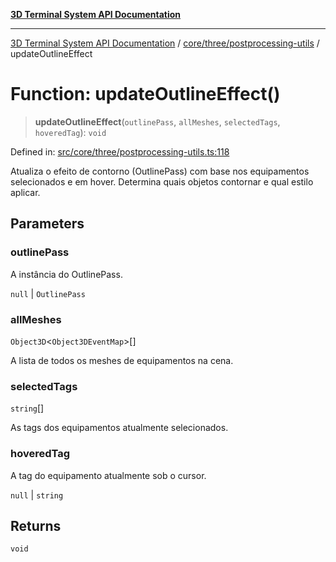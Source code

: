 [**3D Terminal System API Documentation**](../../../../README.md)

***

[3D Terminal System API Documentation](../../../../README.md) / [core/three/postprocessing-utils](../README.md) / updateOutlineEffect

# Function: updateOutlineEffect()

> **updateOutlineEffect**(`outlinePass`, `allMeshes`, `selectedTags`, `hoveredTag`): `void`

Defined in: [src/core/three/postprocessing-utils.ts:118](https://github.com/Dicommunitas/ThreeJS_Terminal_3D2/blob/50ef787d9f23a1c5f4362ca495ac1334ca854f4f/src/core/three/postprocessing-utils.ts#L118)

Atualiza o efeito de contorno (OutlinePass) com base nos equipamentos selecionados e em hover.
Determina quais objetos contornar e qual estilo aplicar.

## Parameters

### outlinePass

A instância do OutlinePass.

`null` | `OutlinePass`

### allMeshes

`Object3D`\<`Object3DEventMap`\>[]

A lista de todos os meshes de equipamentos na cena.

### selectedTags

`string`[]

As tags dos equipamentos atualmente selecionados.

### hoveredTag

A tag do equipamento atualmente sob o cursor.

`null` | `string`

## Returns

`void`
